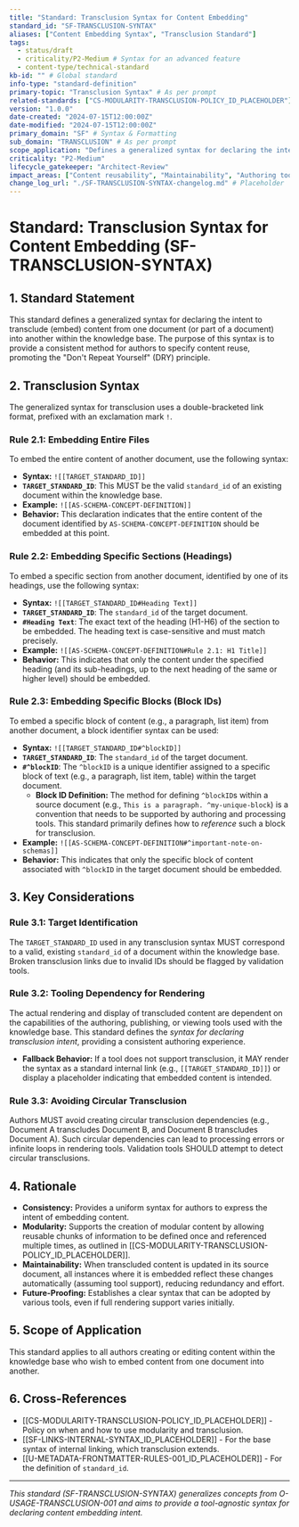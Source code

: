 ```yaml
---
title: "Standard: Transclusion Syntax for Content Embedding"
standard_id: "SF-TRANSCLUSION-SYNTAX"
aliases: ["Content Embedding Syntax", "Transclusion Standard"]
tags:
  - status/draft
  - criticality/P2-Medium # Syntax for an advanced feature
  - content-type/technical-standard
kb-id: "" # Global standard
info-type: "standard-definition"
primary-topic: "Transclusion Syntax" # As per prompt
related-standards: ["CS-MODULARITY-TRANSCLUSION-POLICY_ID_PLACEHOLDER"]
version: "1.0.0"
date-created: "2024-07-15T12:00:00Z"
date-modified: "2024-07-15T12:00:00Z"
primary_domain: "SF" # Syntax & Formatting
sub_domain: "TRANSCLUSION" # As per prompt
scope_application: "Defines a generalized syntax for declaring the intent to transclude (embed) content from one document into another within the knowledge base."
criticality: "P2-Medium"
lifecycle_gatekeeper: "Architect-Review"
impact_areas: ["Content reusability", "Maintainability", "Authoring tools", "KB rendering systems"]
change_log_url: "./SF-TRANSCLUSION-SYNTAX-changelog.md" # Placeholder
---
```


# Standard: Transclusion Syntax for Content Embedding (SF-TRANSCLUSION-SYNTAX)

## 1. Standard Statement

This standard defines a generalized syntax for declaring the intent to transclude (embed) content from one document (or part of a document) into another within the knowledge base. The purpose of this syntax is to provide a consistent method for authors to specify content reuse, promoting the "Don't Repeat Yourself" (DRY) principle.

## 2. Transclusion Syntax

The generalized syntax for transclusion uses a double-bracketed link format, prefixed with an exclamation mark `!`.

### Rule 2.1: Embedding Entire Files
To embed the entire content of another document, use the following syntax:
*   **Syntax:** `![[TARGET_STANDARD_ID]]`
*   **`TARGET_STANDARD_ID`**: This MUST be the valid `standard_id` of an existing document within the knowledge base.
*   **Example:** `![[AS-SCHEMA-CONCEPT-DEFINITION]]`
*   **Behavior:** This declaration indicates that the entire content of the document identified by `AS-SCHEMA-CONCEPT-DEFINITION` should be embedded at this point.

### Rule 2.2: Embedding Specific Sections (Headings)
To embed a specific section from another document, identified by one of its headings, use the following syntax:
*   **Syntax:** `![[TARGET_STANDARD_ID#Heading Text]]`
*   **`TARGET_STANDARD_ID`**: The `standard_id` of the target document.
*   **`#Heading Text`**: The exact text of the heading (H1-H6) of the section to be embedded. The heading text is case-sensitive and must match precisely.
*   **Example:** `![[AS-SCHEMA-CONCEPT-DEFINITION#Rule 2.1: H1 Title]]`
*   **Behavior:** This indicates that only the content under the specified heading (and its sub-headings, up to the next heading of the same or higher level) should be embedded.

### Rule 2.3: Embedding Specific Blocks (Block IDs)
To embed a specific block of content (e.g., a paragraph, list item) from another document, a block identifier syntax can be used:
*   **Syntax:** `![[TARGET_STANDARD_ID#^blockID]]`
*   **`TARGET_STANDARD_ID`**: The `standard_id` of the target document.
*   **`#^blockID`**: The `^blockID` is a unique identifier assigned to a specific block of text (e.g., a paragraph, list item, table) within the target document.
    *   **Block ID Definition:** The method for defining `^blockID`s within a source document (e.g., `This is a paragraph. ^my-unique-block`) is a convention that needs to be supported by authoring and processing tools. This standard primarily defines how to *reference* such a block for transclusion.
*   **Example:** `![[AS-SCHEMA-CONCEPT-DEFINITION#^important-note-on-schemas]]`
*   **Behavior:** This indicates that only the specific block of content associated with `^blockID` in the target document should be embedded.

## 3. Key Considerations

### Rule 3.1: Target Identification
The `TARGET_STANDARD_ID` used in any transclusion syntax MUST correspond to a valid, existing `standard_id` of a document within the knowledge base. Broken transclusion links due to invalid IDs should be flagged by validation tools.

### Rule 3.2: Tooling Dependency for Rendering
The actual rendering and display of transcluded content are dependent on the capabilities of the authoring, publishing, or viewing tools used with the knowledge base. This standard defines the *syntax for declaring transclusion intent*, providing a consistent authoring experience.
*   **Fallback Behavior:** If a tool does not support transclusion, it MAY render the syntax as a standard internal link (e.g., `[[TARGET_STANDARD_ID]]`) or display a placeholder indicating that embedded content is intended.

### Rule 3.3: Avoiding Circular Transclusion
Authors MUST avoid creating circular transclusion dependencies (e.g., Document A transcludes Document B, and Document B transcludes Document A). Such circular dependencies can lead to processing errors or infinite loops in rendering tools. Validation tools SHOULD attempt to detect circular transclusions.

## 4. Rationale

*   **Consistency:** Provides a uniform syntax for authors to express the intent of embedding content.
*   **Modularity:** Supports the creation of modular content by allowing reusable chunks of information to be defined once and referenced multiple times, as outlined in [[CS-MODULARITY-TRANSCLUSION-POLICY_ID_PLACEHOLDER]].
*   **Maintainability:** When transcluded content is updated in its source document, all instances where it is embedded reflect these changes automatically (assuming tool support), reducing redundancy and effort.
*   **Future-Proofing:** Establishes a clear syntax that can be adopted by various tools, even if full rendering support varies initially.

## 5. Scope of Application

This standard applies to all authors creating or editing content within the knowledge base who wish to embed content from one document into another.

## 6. Cross-References
- [[CS-MODULARITY-TRANSCLUSION-POLICY_ID_PLACEHOLDER]] - Policy on when and how to use modularity and transclusion.
- [[SF-LINKS-INTERNAL-SYNTAX_ID_PLACEHOLDER]] - For the base syntax of internal linking, which transclusion extends.
- [[U-METADATA-FRONTMATTER-RULES-001_ID_PLACEHOLDER]] - For the definition of `standard_id`.

---
*This standard (SF-TRANSCLUSION-SYNTAX) generalizes concepts from O-USAGE-TRANSCLUSION-001 and aims to provide a tool-agnostic syntax for declaring content embedding intent.*
```
